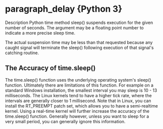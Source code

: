# paragraph_delay {Python 3}
Description
Python time method sleep() suspends execution for the given number of seconds. The argument may be a floating point number to indicate a more precise sleep time.

The actual suspension time may be less than that requested because any caught signal will terminate the sleep() following execution of that signal's catching routine.

## The Accuracy of time.sleep()
The time.sleep() function uses the underlying operating system's sleep() function. Ultimately there are limitations of this function. For example on a standard Windows installation, the smallest interval you may sleep is 10 - 13 milliseconds. The Linux kernels tend to have a higher tick rate, where the intervals are generally closer to 1 millisecond. Note that in Linux, you can install the RT_PREEMPT patch set, which allows you to have a semi-realtime kernel. Using a real-time kernel will further increase the accuracy of the time.sleep() function. Generally however, unless you want to sleep for a very small period, you can generally ignore this information.
